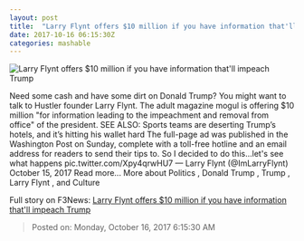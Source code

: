 ```yaml
---
layout: post
title:  "Larry Flynt offers $10 million if you have information that'll impeach Trump"
date: 2017-10-16 06:15:30Z
categories: mashable
---
```


![Larry Flynt offers $10 million if you have information that'll impeach Trump](https://i.amz.mshcdn.com/CnBUAu5pGtPfDH-gOGVx4hj-tFY=/1200x630/2017%2F10%2F16%2F3e%2F510d607e05944043a2ca8ca17e31433a.ca485.jpg)

Need some cash and have some dirt on Donald Trump? You might want to talk to Hustler founder Larry Flynt. The adult magazine mogul is offering $10 million "for information leading to the impeachment and removal from office" of the president. SEE ALSO: Sports teams are deserting Trump’s hotels, and it’s hitting his wallet hard The full-page ad was published in the Washington Post on Sunday, complete with a toll-free hotline and an email address for readers to send their tips to. So I decided to do this...let's see what happens pic.twitter.com/Xpy4qrwHU7 — Larry Flynt (@ImLarryFlynt) October 15, 2017 Read more... More about Politics , Donald Trump , Trump , Larry Flynt , and Culture


Full story on F3News: [Larry Flynt offers $10 million if you have information that'll impeach Trump](http://www.f3nws.com/n/N24KGC)

> Posted on: Monday, October 16, 2017 6:15:30 AM
